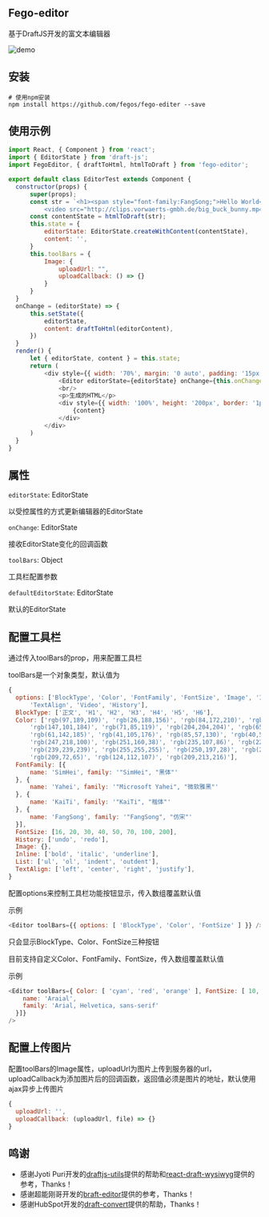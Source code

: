 Fego-editor
---
基于DraftJS开发的富文本编辑器


![demo](./editor.gif)

安装
---
```
# 使用npm安装
npm install https://github.com/fegos/fego-editer --save
```

使用示例
---
```js
import React, { Component } from 'react';
import { EditorState } from 'draft-js';
import FegoEditor, { draftToHtml, htmlToDraft } from 'fego-editor';

export default class EditorTest extends Component {
  constructor(props) {
      super(props);
      const str = `<h1><span style="font-family:FangSong;">Hello World</span></h1>
          <video src="http://clips.vorwaerts-gmbh.de/big_buck_bunny.mp4" width="200px" height="auto"></video>`;
      const contentState = htmlToDraft(str);
      this.state = {
          editorState: EditorState.createWithContent(contentState),
          content: '',
      }
      this.toolBars = {
          Image: {
              uploadUrl: "",
              uploadCallback: () => {}
          }
      }
  }
  onChange = (editorState) => {
      this.setState({
          editorState,
          content: draftToHtml(editorContent),
      })
  }
  render() {
      let { editorState, content } = this.state;
      return (
          <div style={{ width: '70%', margin: '0 auto', padding: '15px' }}>
              <Editor editorState={editorState} onChange={this.onChange} toolBars= {this.toolBars} />
              <br/>
              <p>生成的HTML</p>
              <div style={{ width: '100%', height: '200px', border: '1px solid #ccc' }} >
                  {content}
              </div>
          </div>
      )
  }
}
```

属性
---
`editorState`: EditorState

以受控属性的方式更新编辑器的EditorState

`onChange`: EditorState

接收EditorState变化的回调函数

`toolBars`: Object

工具栏配置参数

`defaultEditorState`: EditorState

默认的EditorState

配置工具栏
---
通过传入toolBars的prop，用来配置工具栏

toolBars是一个对象类型，默认值为
```js
{
  options: ['BlockType', 'Color', 'FontFamily', 'FontSize', 'Image', 'Inline', 'Link', 'List',
      'TextAlign', 'Video', 'History'],
  BlockType: ['正文', 'H1', 'H2', 'H3', 'H4', 'H5', 'H6'],
  Color: ['rgb(97,189,109)', 'rgb(26,188,156)', 'rgb(84,172,210)', 'rgb(44,130,201)',
      'rgb(147,101,184)', 'rgb(71,85,119)', 'rgb(204,204,204)', 'rgb(65,168,95)', 'rgb(0,168,133)',
      'rgb(61,142,185)', 'rgb(41,105,176)', 'rgb(85,57,130)', 'rgb(40,50,78)', 'rgb(0,0,0)',
      'rgb(247,218,100)', 'rgb(251,160,38)', 'rgb(235,107,86)', 'rgb(226,80,65)', 'rgb(163,143,132)',
      'rgb(239,239,239)', 'rgb(255,255,255)', 'rgb(250,197,28)', 'rgb(243,121,52)', 'rgb(184,49,47)',
      'rgb(209,72,65)', 'rgb(124,112,107)', 'rgb(209,213,216)'],
  FontFamily: [{
      name: 'SimHei', family: '"SimHei", "黑体"'
  }, {
      name: 'Yahei', family: '"Microsoft Yahei", "微软雅黑"'
  }, {
      name: 'KaiTi', family: '"KaiTi", "楷体"'
  }, {
      name: 'FangSong', family: '"FangSong", "仿宋"'
  }],
  FontSize: [16, 20, 30, 40, 50, 70, 100, 200],
  History: ['undo', 'redo'],
  Image: {},
  Inline: ['bold', 'italic', 'underline'],
  List: ['ul', 'ol', 'indent', 'outdent'],
  TextAlign: ['left', 'center', 'right', 'justify'],
}
```
配置options来控制工具栏功能按钮显示，传入数组覆盖默认值

示例
```js
<Editor toolBars={{ options: [ 'BlockType', 'Color', 'FontSize' ] }} />
```
只会显示BlockType、Color、FontSize三种按钮

目前支持自定义Color、FontFamily、FontSize，传入数组覆盖默认值

示例
```js
<Editor toolBars={ Color: [ 'cyan', 'red', 'orange' ], FontSize: [ 10, 20, 30, 40 ], FontFamily: [{
    name: 'Araial',
    family: 'Arial, Helvetica, sans-serif'
  }]} 
/>
```

配置上传图片
---
配置toolBars的Image属性，uploadUrl为图片上传到服务器的url，uploadCallback为添加图片后的回调函数，返回值必须是图片的地址，默认使用ajax异步上传图片
```js
{
  uploadUrl: '',
  uploadCallback: (uploadUrl, file) => {}
}
```

鸣谢
---
- 感谢Jyoti Puri开发的[draftjs-utils](https://github.com/jpuri/draftjs-utils)提供的帮助和[react-draft-wysiwyg](https://github.com/jpuri/react-draft-wysiwyg)提供的参考，Thanks！
- 感谢超能刚哥开发的[braft-editor](https://github.com/margox/braft-editor)提供的参考，Thanks！
- 感谢HubSpot开发的[draft-convert](https://github.com/HubSpot/draft-convert)提供的帮助，Thanks！
